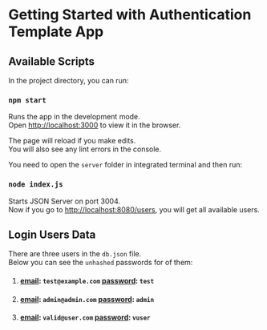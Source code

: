 # Getting Started with Authentication Template App

## Available Scripts

In the project directory, you can run:

### `npm start`

Runs the app in the development mode.\
Open [http://localhost:3000](http://localhost:3000) to view it in the browser.

The page will reload if you make edits.\
You will also see any lint errors in the console.

You need to open the `server` folder in integrated terminal and then run:

### `node index.js`

Starts JSON Server on port 3004.\
Now if you go to [http://localhost:8080/users](http://localhost:8080/users), you will get all available users.

## Login Users Data

There are three users in the `db.json` file.\
Below you can see the `unhashed` passwords for of them:

1. #### <ins>email</ins>: `test@example.com` <ins>password</ins>: `test`

2. #### <ins>email</ins>: `admin@admin.com` <ins>password</ins>: `admin`

3. #### <ins>email</ins>: `valid@user.com` <ins>password</ins>: `vuser`
